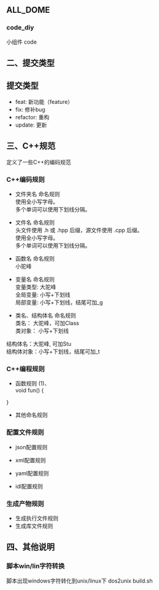 ## ALL_DOME
### code_diy
小组件 code






## 二、提交类型
## 提交类型
- feat:     新功能（feature）  
- fix:      修补bug  
- refactor: 重构  
- update:   更新  

## 三、C++规范
定义了一些C++的编码规范  

### C++编码规则
- 文件夹名 命名规则  
使用全小写字母。  
多个单词可以使用下划线分隔。  

- 文件名 命名规则  
头文件使用 .h 或 .hpp 后缀，源文件使用 .cpp 后缀。  
使用全小写字母。  
多个单词可以使用下划线分隔。  

- 函数名 命名规则  
小驼峰  

- 变量名 命名规则  
变量类型: 大驼峰  
全局变量: 小写+下划线  
局部变量: 小写+下划线，结尾可加_g  

- 类名、结构体名 命名规则  
类名：   大驼峰，可加Class  
类对象： 小写+下划线  

结构体名：大驼峰, 可加Stu  
结构体对象：小写+下划线，结尾可加_t  


### C++编程规则
- 函数规则 
(1)、  
void fun() {

 }

- 其他命名规则


### 配置文件规则
- json配置规则

- xml配置规则

- yaml配置规则

- idl配置规则

### 生成产物规则
- 生成执行文件规则  
- 生成库文件规则  



## 四、其他说明
### 脚本win/lin字符转换
  脚本出现windows字符转化到unix/linux下
  dos2unix build.sh
